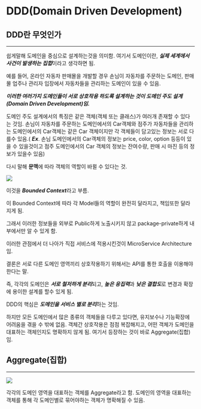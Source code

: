 # DDD(Domain Driven Development)

## DDD란 무엇인가

---

쉽게말해 도메인을 중심으로 설계하는것을 의미함. 여기서 도메인이란, ***실제 세계에서 사건이 발생하는 집합***이라고 생각하면 됨.

예를 들어, 온라인 자동차 판매몰을 개발할 경우 손님이 자동차를 주문하는 도메인, 판매몰 업주나 관리자 입장에서 자동차들을 관리하는 도메인이 있을 수 있음. 

***이러한 여러가지 도메인들이 서로 상호작용 하도록 설계하는 것이 도메인 주도 설계(Domain Driven Development)임.***

도메인 주도 설계에서의 특징은 같은 객체(객체 또는 클래스)가 여러개 존재할 수 있다는 것임. 손님이 자동차를 주문하는 도메인에서의 Car객체와 점주가 자동차들을 관리하는 도메인에서의 Car객체는 같은 Car 객체이지만 각 객체들이 담고있는 정보는 서로 다를수 있음.( ***Ex***. 손님 도메인에서의 Car객체의 정보는 price, color, option 등등이 있을 수 있을것이고 점주 도메인에서의 Car 객체의 정보는 잔여수량, 판매 시 마진 등의 정보가 있을수 있음)

다시 말해 **문맥**에 따라 객체의 역할이 바뀔 수 있다는 것.

<img src="https://img1.daumcdn.net/thumb/R1280x0/?scode=mtistory2&fname=https%3A%2F%2Fblog.kakaocdn.net%2Fdn%2Fc1PGG5%2FbtqDvgknEsi%2FfFMbAtKjDxnsP8hi3YAaZ0%2Fimg.png">

이것을 ***Bounded Context***라고 부름.

이 Bounded Context에 따라 각 Model들의 역할이 완전히 달라지고, 책임또한 달라지게 됨.

그래서 이러한 정보들을 외부로 Public하게 노출시키지 않고 package-private하게 내부에서만 알 수 있게 함.

이러한 관점에서 더 나아가 직접 서비스에 적용시킨것이 MicroService Architecture임.

결론은 서로 다른 도메인 영역끼리 상호작용하기 위해서는 API를 통한 호출을 이용해야 한다는 말.

즉, 각각의 도메인은 ***서로 철저하게 분리***되고, ***높은 응집력***과 ***낮은 결합도***로 변경과 확장에 용이한 설계를 할수 있게 됨.

DDD의 핵심은 ***도메인을 서비스 별로 분리***하는 것임.

하지만 모든 도메인에서 많은 종류의 객체들을 다루고 있다면, 유지보수나 기능확장에 어려움을 겪을 수 밖에 없음. 객체간 상호작용은 점점 복잡해지고, 어떤 객체가 도메인을 대표하는 객체인지도 명확하지 않게 됨. 여기서 등장하는 것이 바로 Aggregate(집합)임.

## Aggregate(집합)

---

<img src="https://img1.daumcdn.net/thumb/R1280x0/?scode=mtistory2&fname=https%3A%2F%2Fblog.kakaocdn.net%2Fdn%2FMhHoE%2FbtqDvyZtluZ%2FgPBxMT0sJx8o4Fjpk2MxGK%2Fimg.png">

각각의 도메인 영역을 대표하는 객체를 Aggregate라고 함. 도메인의 영역을 대표하는 객체를  통해 각 도메인별로 묶어야하는 객체가 명확해질 수 있음.

